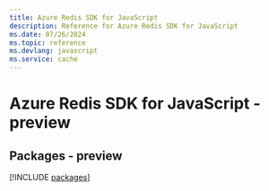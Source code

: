 ```yaml
---
title: Azure Redis SDK for JavaScript
description: Reference for Azure Redis SDK for JavaScript
ms.date: 07/26/2024
ms.topic: reference
ms.devlang: javascript
ms.service: cache
---
```

# Azure Redis SDK for JavaScript - preview
## Packages - preview
[!INCLUDE [packages](redis-index.md)]